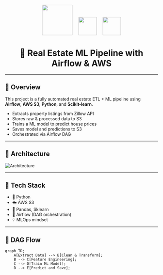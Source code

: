 <p align="center">
  <img src="https://airflow.apache.org/images/airflow_logo.png" width="100"/>
  &nbsp;&nbsp;&nbsp;
  <img src="https://a0.awsstatic.com/libra-css/images/logos/aws_logo_smile_1200x630.png" height="60"/>
  &nbsp;&nbsp;&nbsp;
  <img src="https://upload.wikimedia.org/wikipedia/commons/0/05/Scikit_learn_logo_small.svg" height="60"/>
</p>

<h1 align="center">🏡 Real Estate ML Pipeline with Airflow & AWS</h1>

---


## 🚀 Overview
This project is a fully automated real estate ETL + ML pipeline using **Airflow**, **AWS S3**, **Python**, and **Scikit-learn**.

- Extracts property listings from Zillow API
- Stores raw & processed data to S3
- Trains a ML model to predict house prices
- Saves model and predictions to S3
- Orchestrated via Airflow DAG

---

## 🧱 Architecture

![Architecture](images/pipeline_architecture.png)

---

## 🧰 Tech Stack

- 🐍 Python
- ☁️ AWS S3
- 🧪 Pandas, Sklearn
- 🔁 Airflow (DAG orchestration)
- 💡 MLOps mindset

---

## 🔄 DAG Flow

```mermaid
graph TD;
    A[Extract Data] --> B[Clean & Transform];
    B --> C[Feature Engineering];
    C --> D[Train ML Model];
    D --> E[Predict and Save];
